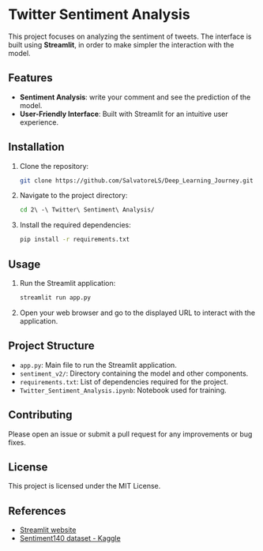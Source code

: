 # Twitter Sentiment Analysis

This project focuses on analyzing the sentiment of tweets. The interface is built using **Streamlit**, in order to make simpler the interaction with the model.

## Features

- **Sentiment Analysis**: write your comment and see the prediction of the model.
- **User-Friendly Interface**: Built with Streamlit for an intuitive user experience.

## Installation

1. Clone the repository:
    ```bash
    git clone https://github.com/SalvatoreLS/Deep_Learning_Journey.git
    ```
2. Navigate to the project directory:
    ```bash
    cd 2\ -\ Twitter\ Sentiment\ Analysis/
    ```
3. Install the required dependencies:
    ```bash
    pip install -r requirements.txt
    ```

## Usage

1. Run the Streamlit application:
    ```bash
    streamlit run app.py
    ```
2. Open your web browser and go to the displayed URL to interact with the application.

## Project Structure

- `app.py`: Main file to run the Streamlit application.
- `sentiment_v2/`: Directory containing the model and other components.
- `requirements.txt`: List of dependencies required for the project.
- `Twitter_Sentiment_Analysis.ipynb`: Notebook used for training.

## Contributing

Please open an issue or submit a pull request for any improvements or bug fixes.

## License

This project is licensed under the MIT License.

## References

- [Streamlit website](https://www.streamlit.io/)
- [Sentiment140 dataset - Kaggle](https://www.kaggle.com/datasets/kazanova/sentiment140)